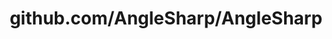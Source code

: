 ---
layout: post
title: github.com/AngleSharp/AngleSharp
categories: link
tags: [انگلیسی, برنامه‌نویسی]
---